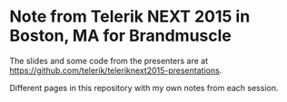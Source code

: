 # Note from Telerik NEXT 2015 in Boston, MA for Brandmuscle

The slides and some code from the presenters are at https://github.com/telerik/teleriknext2015-presentations.

Different pages in this repository with my own notes from each session.
